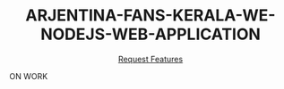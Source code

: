 <h1 align="center">ARJENTINA-FANS-KERALA-WE-NODEJS-WEB-APPLICATION</h1>
<p align="center"><a href="https://github.com/Muhammad-Ramees/ARJENTINA-FANS-KERALA-WE-NODEJS-WEB-APPLICATION/issues/new">Request Features</a></p>

ON WORK 
